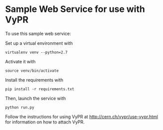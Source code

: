 # Sample Web Service for use with VyPR

To use this sample web service:

Set up a virtual environment with

```virtualenv venv --python=2.7```

Activate it with

```source venv/bin/activate```

Install the requirements with

```pip install -r requirements.txt```

Then, launch the service with

```python run.py```

Follow the instructions for using VyPR at http://cern.ch/vypr/use-vypr.html for information on how to attach VyPR.
